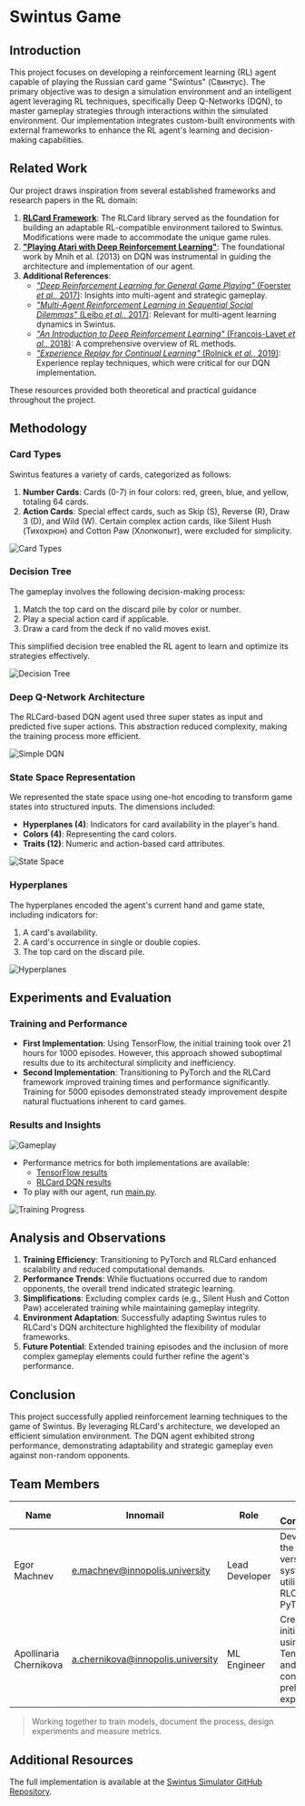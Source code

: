 # Swintus Game

## Introduction

This project focuses on developing a reinforcement learning (RL) agent capable
of playing the Russian card game "Swintus" (Свинтус). The primary objective was
to design a simulation environment and an intelligent agent leveraging RL
techniques, specifically Deep Q-Networks (DQN), to master gameplay strategies
through interactions within the simulated environment. Our implementation
integrates custom-built environments with external frameworks to enhance the RL
agent's learning and decision-making capabilities.

## Related Work

Our project draws inspiration from several established frameworks and research
papers in the RL domain:

1. **[RLCard Framework](https://github.com/datamllab/rlcard)**: The RLCard
   library served as the foundation for building an adaptable RL-compatible
   environment tailored to Swintus. Modifications were made to accommodate the
   unique game rules.
2. **["Playing Atari with Deep Reinforcement Learning"](https://arxiv.org/abs/1312.5602)**:
   The foundational work by Mnih et al. (2013) on DQN was instrumental in
   guiding the architecture and implementation of our agent.
3. **Additional References**:
   - [_"Deep Reinforcement Learning for General Game Playing"_ (Foerster _et al._,
     2017)](https://arxiv.org/abs/1806.02448): Insights into multi-agent and
     strategic gameplay.
   - [_"Multi-Agent Reinforcement Learning in Sequential Social Dilemmas"_ (Leibo _et al._, 2017)](https://arxiv.org/abs/1702.03037):
     Relevant for multi-agent learning dynamics in Swintus.
   - [_"An Introduction to Deep Reinforcement Learning"_ (Francois-Lavet _et al._, 2018)](https://arxiv.org/abs/1811.12560):
     A comprehensive overview of RL methods.
   - [_"Experience Replay for Continual Learning"_ (Rolnick _et al._, 2019)](https://arxiv.org/abs/1811.11682):
     Experience replay techniques, which were critical for our DQN
     implementation.

These resources provided both theoretical and practical guidance throughout the
project.

## Methodology

### Card Types

Swintus features a variety of cards, categorized as follows:

1. **Number Cards**: Cards (0-7) in four colors: red, green, blue, and yellow,
   totaling 64 cards.
2. **Action Cards**: Special effect cards, such as Skip (S), Reverse (R), Draw 3
   (D), and Wild (W). Certain complex action cards, like Silent Hush (Тихохрюн)
   and Cotton Paw (Хлопкопыт), were excluded for simplicity.

![Card Types](.github/cards.png)

### Decision Tree

The gameplay involves the following decision-making process:

1. Match the top card on the discard pile by color or number.
2. Play a special action card if applicable.
3. Draw a card from the deck if no valid moves exist.

This simplified decision tree enabled the RL agent to learn and optimize its
strategies effectively.

![Decision Tree](.github/decision-tree.png)

### Deep Q-Network Architecture

The RLCard-based DQN agent used three super states as input and predicted five
super actions. This abstraction reduced complexity, making the training process
more efficient.

![Simple DQN](.github/simple-dqn.png)

### State Space Representation

We represented the state space using one-hot encoding to transform game states
into structured inputs. The dimensions included:

- **Hyperplanes (4)**: Indicators for card availability in the player's hand.
- **Colors (4)**: Representing the card colors.
- **Traits (12)**: Numeric and action-based card attributes.

![State Space](.github/state-space.png)

### Hyperplanes

The hyperplanes encoded the agent's current hand and game state, including
indicators for:

1. A card's availability.
2. A card's occurrence in single or double copies.
3. The top card on the discard pile.

![Hyperplanes](.github/hyper-planes.png)

## Experiments and Evaluation

### Training and Performance

- **First Implementation**: Using TensorFlow, the initial training took over 21
  hours for 1000 episodes. However, this approach showed suboptimal results due
  to its architectural simplicity and inefficiency.
- **Second Implementation**: Transitioning to PyTorch and the RLCard framework
  improved training times and performance significantly. Training for 5000
  episodes demonstrated steady improvement despite natural fluctuations inherent
  to card games.

### Results and Insights

![Gameplay](.github/demo.gif)

- Performance metrics for both implementations are available:
  - [TensorFlow results](experiments/tensorflow)
  - [RLCard DQN results](experiments/rlcard_dqn)
- To play with our agent, run [main.py](main.py).

![Training Progress](experiments/rlcard_dqn/fig.png)

## Analysis and Observations

1. **Training Efficiency**: Transitioning to PyTorch and RLCard enhanced
   scalability and reduced computational demands.
2. **Performance Trends**: While fluctuations occurred due to random opponents,
   the overall trend indicated strategic learning.
3. **Simplifications**: Excluding complex cards (e.g., Silent Hush and Cotton
   Paw) accelerated training while maintaining gameplay integrity.
4. **Environment Adaptation**: Successfully adapting Swintus rules to RLCard's
   DQN architecture highlighted the flexibility of modular frameworks.
5. **Future Potential**: Extended training episodes and the inclusion of more
   complex gameplay elements could further refine the agent's performance.

## Conclusion

This project successfully applied reinforcement learning techniques to the game
of Swintus. By leveraging RLCard's architecture, we developed an efficient
simulation environment. The DQN agent exhibited strong performance,
demonstrating adaptability and strategic gameplay even against non-random
opponents.

## Team Members

| Name                   | Innomail                          | Role           | Key Contributions                                                                 |
| ---------------------- | --------------------------------- | -------------- | --------------------------------------------------------------------------------- |
| Egor Machnev           | e.machnev@innopolis.university    | Lead Developer | Developed the second version of the system utilizing RLCard and PyTorch.          |
| Apollinaria Chernikova | a.chernikova@innopolis.university | ML Engineer    | Created the initial agent using TensorFlow and conducted preliminary experiments. |

> Working together to train models, document the process, design experiments and
> measure metrics.

## Additional Resources

The full implementation is available at the
[Swintus Simulator GitHub Repository](https://github.com/ApollyCh/Swintus-simulator).

